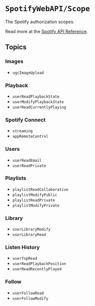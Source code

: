 # ``SpotifyWebAPI/Scope``

The Spotify authorization scopes.

Read more at the [Spotify API Reference][1].

## Topics

### Images

- ``ugcImageUpload``

### Playback

- ``userReadPlaybackState``
- ``userModifyPlaybackState``
- ``userReadCurrentlyPlaying``

### Spotify Connect

- ``streaming``
- ``appRemoteControl``

### Users

- ``userReadEmail``
- ``userReadPrivate``

### Playlists

- ``playlistReadCollaborative``
- ``playlistModifyPublic``
- ``playlistReadPrivate``
- ``playlistModifyPrivate``

### Library

- ``userLibraryModify``
- ``userLibraryRead``

### Listen History

- ``userTopRead``
- ``userReadPlaybackPosition``
- ``userReadRecentlyPlayed``

### Follow

- ``userFollowRead``
- ``userFollowModify``

[1]: https://developer.spotify.com/documentation/general/guides/scopes/
